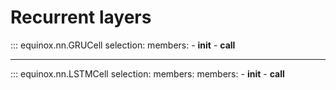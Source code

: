 # Recurrent layers

::: equinox.nn.GRUCell
    selection:
        members:
            - __init__
            - __call__

---

::: equinox.nn.LSTMCell
    selection:
        members:
        members:
            - __init__
            - __call__
